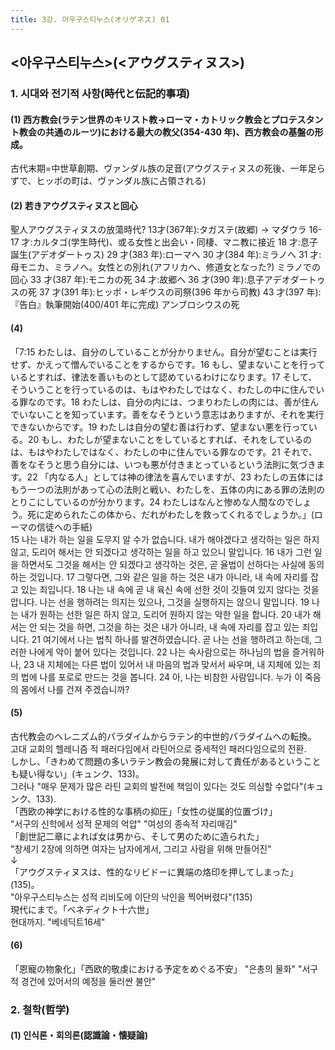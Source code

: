 ```yaml
---
title: 3강. 아우구스티누스(オリゲネス) 01
---
```


<아우구스티누스>(<アウグスティヌス>)  
---  
### 1. 시대와 전기적 사항(時代と伝記的事項)  
#### (1) 西方教会(ラテン世界のキリスト教→ローマ・カトリック教会とプロテスタント教会の共通のルーツ)における最大の教父(354-430 年)、西方教会の基盤の形成。  
古代末期=中世草創期、ヴァンダル族の足音(アウグスティヌスの死後、一年足らずで、ヒッポの町は、ヴァンダル族に占領される)
#### (2) 若きアウグスティヌスと回心
聖人アウグスティヌスの放蕩時代?
13才(367年):タガステ(故郷) → マダウラ
16-17 才:カルタゴ(学生時代)、或る女性と出会い・同棲、マニ教に接近
18 才:息子誕生(アデオダートゥス)
29 才(383 年):ローマへ
30 才(384 年):ミラノへ
31 才:母モニカ、ミラノへ。女性との別れ(アフリカへ、修道女となった?)
ミラノでの回心
33 才(387 年):モニカの死
34 才:故郷へ
36 才(390 年):息子アデオダートゥスの死
37 才(391 年):ヒッポ・レギウスの司祭(396 年から司教)
43 才(397 年):『告白』執筆開始(400/401 年に完成)
アンブロシウスの死

#### (4)
「7:15 わたしは、自分のしていることが分かりません。自分が望むことは実行せず、かえって憎んでいることをするからです。16 もし、望まないことを行っているとすれば、律法を善いものとして認めているわけになります。17 そして、そういうことを行っているのは、もはやわたしではなく、わたしの中に住んでいる罪なのです。18 わたしは、自分の内には、つまりわたしの肉には、善が住んでいないことを知っています。善をなそうという意志はありますが、それを実行できないからです。19 わたしは自分の望む善は行わず、望まない悪を行っている。20 もし、わたしが望まないことをしているとすれば、それをしているのは、もはやわたしではなく、わたしの中に住んでいる罪なのです。21 それで、善をなそうと思う自分には、いつも悪が付きまとっているという法則に気づきます。22 「内なる人」としては神の律法を喜んでいますが、23 わたしの五体にはもう一つの法則があって心の法則と戦い、わたしを、五体の内にある罪の法則のとりこにしているのが分かります。24 わたしはなんと惨めな人間なのでしょう。死に定められたこの体から、だれがわたしを救ってくれるでしょうか。」(ローマの信徒への手紙)  
15 나는 내가 하는 일을 도무지 알 수가 없습니다. 내가 해야겠다고 생각하는 일은 하지 않고, 도리어 해서는 안 되겠다고 생각하는 일을 하고 있으니 말입니다. 16 내가 그런 일을 하면서도 그것을 해서는 안 되겠다고 생각하는 것은, 곧 율법이 선하다는 사실에 동의하는 것입니다. 17 그렇다면, 그와 같은 일을 하는 것은 내가 아니라, 내 속에 자리를 잡고 있는 죄입니다. 18 나는 내 속에 곧 내 육신 속에 선한 것이 깃들여 있지 않다는 것을 압니다. 나는 선을 행하려는 의지는 있으나, 그것을 실행하지는 않으니 말입니다. 19 나는 내가 원하는 선한 일은 하지 않고, 도리어 원하지 않는 악한 일을 합니다. 20 내가 해서는 안 되는 것을 하면, 그것을 하는 것은 내가 아니라, 내 속에 자리를 잡고 있는 죄입니다. 21 여기에서 나는 법칙 하나를 발견하였습니다. 곧 나는 선을 행하려고 하는데, 그러한 나에게 악이 붙어 있다는 것입니다. 22 나는 속사람으로는 하나님의 법을 즐거워하나, 23 내 지체에는 다른 법이 있어서 내 마음의 법과 맞서서 싸우며, 내 지체에 있는 죄의 법에 나를 포로로 만드는 것을 봅니다. 24 아, 나는 비참한 사람입니다. 누가 이 죽음의 몸에서 나를 건져 주겠습니까?

#### (5)
古代教会のヘレニズム的パラダイムからラテン的中世的パラダイムへの転換。  
고대 교회의 헬레니즘 적 패러다임에서 라틴어으로 중세적인 패러다임으로의 전환.  
しかし、「きわめて問題の多いラテン教会の発展に対して責任があるということも疑い得ない」(キュンク、133)。  
그러나 "매우 문제가 많은 라틴 교회의 발전에 책임이 있다는 것도 의심할 수없다"(キュンク、133).  
「西欧の神学における性的な事柄の抑圧」「女性の従属的位置づけ」  
"서구의 신학에서 성적 문제의 억압" "여성의 종속적 자리매김"  
「創世記二章によれば女は男から、そして男のために造られた」  
"창세기 2장에 의하면 여자는 남자에게서, 그리고 사람을 위해 만들어진"  
↓  
「アウグスティヌスは、性的なリビドーに異端の烙印を押してしまった」(135)。  
"아우구스티누스는 성적 리비도에 이단의 낙인을 찍어버렸다"(135)  
現代にまで。「ベネディクト十六世」  
현대까지. "베네딕트16세"

#### (6)
「恩寵の物象化」「西欧的敬虔における予定をめぐる不安」
"은총의 물화" "서구적 경건에 있어서의 예정을 둘러싼 불안"

### 2. 철학(哲学)  
#### (1) 인식론・회의론(認識論・懐疑論)
